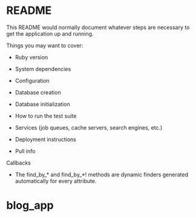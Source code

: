 # README

This README would normally document whatever steps are necessary to get the
application up and running.

Things you may want to cover:

* Ruby version

* System dependencies

* Configuration

* Database creation

* Database initialization

* How to run the test suite

* Services (job queues, cache servers, search engines, etc.)

* Deployment instructions

* Pull info

Callbacks

* The find_by_* and find_by_*! methods are dynamic finders generated automatically for every attribute.
# blog_app
